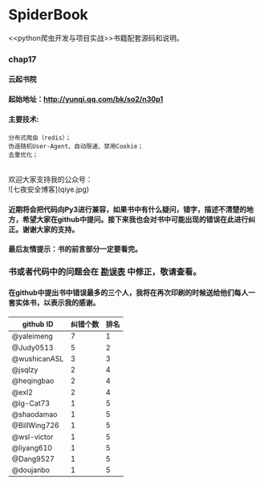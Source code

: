 # SpiderBook
&lt;&lt;python爬虫开发与项目实战>>书籍配套源码和说明。

### chap17
#### 云起书院
#### 起始地址：http://yunqi.qq.com/bk/so2/n30p1
#### 主要技术: 
    分布式爬虫（redis）；
    伪造随机User-Agent、自动限速、禁用Cookie；
    去重优化；
<br>
欢迎大家支持我的公众号：
<br>
![七夜安全博客](qiye.jpg)

#### 近期将会把代码向Py3进行兼容，如果书中有什么疑问，错字，描述不清楚的地方，希望大家在github中提问。接下来我也会对书中可能出现的错误在此进行纠正。谢谢大家的支持。

#### 最后友情提示：书的前言部分一定要看完。
### 书或者代码中的问题会在 [勘误表](勘误表.md) 中修正，敬请查看。
#### 在github中提出书中错误最多的三个人，我将在再次印刷的时候送给他们每人一套实体书，以表示我的感谢。

| github ID   | 纠错个数    |  排名  |
| --------   | -----  | ----|
| @yaleimeng        | 7      |   1    |
| @Judy0513        | 5      |   2    |
| @wushicanASL        | 3      |   3    |
| @jsqlzy        | 2      |   4    |
| @heqingbao        | 2      |   4    |
| @exl2        | 2      |   4    |
| @lg-Cat73        | 1      |   5    |
| @shaodamao        | 1      |   5    |
| @BillWing726        | 1      |   5    |
| @wsl-victor        | 1      |   5    |
| @liyang610        | 1      |   5    |
| @Dang9527        | 1      |   5    |
| @doujanbo        | 1      |   5    |


